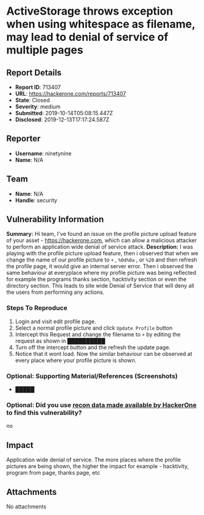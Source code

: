 # ActiveStorage throws exception when using whitespace as filename, may lead to denial of service of multiple pages

## Report Details
- **Report ID**: 713407
- **URL**: https://hackerone.com/reports/713407
- **State**: Closed
- **Severity**: medium
- **Submitted**: 2019-10-14T05:08:15.447Z
- **Disclosed**: 2019-12-13T17:17:24.587Z

## Reporter
- **Username**: ninetynine
- **Name**: N/A

## Team
- **Name**: N/A
- **Handle**: security

## Vulnerability Information
**Summary:**
Hi team, 
I've found an issue on the profile picture upload feature of your asset - https://hackerone.com, which can allow a malicious attacker to perform an application wide denial of service attack.
**Description:**
I was playing with the profile picture upload feature, then i observed that when we change the name of our profile picture to `+` , `%0d%0a` , or  `%20` and then refresh the profile page, it would give an internal server error. Then i observed the same behaviour at everyplace where my profile picture was being reflected for example the programs thanks section, hacktivity section or even the directory section. This leads to site wide Denial of Service that will deny all the users from performing any actions. 

### Steps To Reproduce

1. Login and visit edit profile page. 
2. Select a normal profile picture and click `Update Profile` button
3. Intercept this Request and change the filename to `+` by editing the request as shown in  ██████████
4. Turn off the intercept button and the refresh the update page.
5. Notice that it wont load. 
Now the similar behaviour can be observed at every place where your profile picture is shown.  

### Optional: Supporting Material/References (Screenshots)

 * █████

### Optional: Did you use [recon data made available by HackerOne](https://github.com/Hacker0x01/helpful-recon-data) to find this vulnerability?

no

## Impact

Application wide denial of service. The more places where the profile pictures are being shown, the higher the impact for example - hacktivity, program from page, thanks page, etc

## Attachments
No attachments
